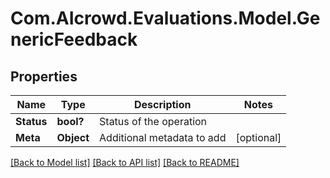 # Com.AIcrowd.Evaluations.Model.GenericFeedback
## Properties

Name | Type | Description | Notes
------------ | ------------- | ------------- | -------------
**Status** | **bool?** | Status of the operation | 
**Meta** | **Object** | Additional metadata to add | [optional] 

[[Back to Model list]](../README.md#documentation-for-models) [[Back to API list]](../README.md#documentation-for-api-endpoints) [[Back to README]](../README.md)

